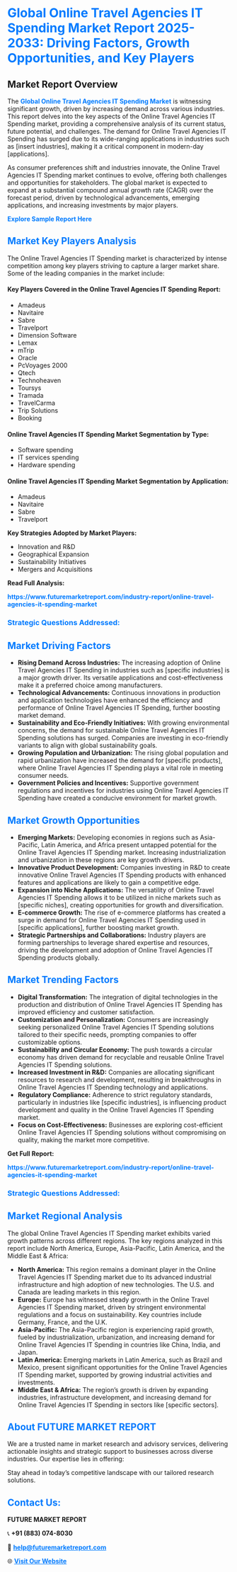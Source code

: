 <h1 style="color: #007BFF;">Global Online Travel Agencies IT Spending Market Report 2025-2033: Driving Factors, Growth Opportunities, and Key Players</h1>

<section id="overview">
<h2>Market Report Overview</h2>
<p>The <a href="https://www.futuremarketreport.com/industry-report/online-travel-agencies-it-spending-market" style="color: #007BFF; text-decoration: none;"><strong>Global Online Travel Agencies IT Spending Market</strong></a> is witnessing significant growth, driven by increasing demand across various industries. This report delves into the key aspects of the Online Travel Agencies IT Spending market, providing a comprehensive analysis of its current status, future potential, and challenges. The demand for Online Travel Agencies IT Spending has surged due to its wide-ranging applications in industries such as [insert industries], making it a critical component in modern-day [applications].</p>
<p>As consumer preferences shift and industries innovate, the Online Travel Agencies IT Spending market continues to evolve, offering both challenges and opportunities for stakeholders. The global market is expected to expand at a substantial compound annual growth rate (CAGR) over the forecast period, driven by technological advancements, emerging applications, and increasing investments by major players.</p>
</section>

<section id="overview">
<p><a href="https://www.futuremarketreport.com/request-sample/reportId=108167" style="color: #007BFF; text-decoration: none;"><strong>Explore Sample Report Here</strong></a></p>
</section>

<section id="key-players">
<h2 style="color: #007BFF;">Market Key Players Analysis</h2>
<p>The Online Travel Agencies IT Spending market is characterized by intense competition among key players striving to capture a larger market share. Some of the leading companies in the market include:</p>
<h4>Key Players Covered in the Online Travel Agencies IT Spending Report:</h4>
<ul><li>Amadeus</li><li>Navitaire</li><li>Sabre</li><li>Travelport</li><li>Dimension Software</li><li>Lemax</li><li>mTrip</li><li>Oracle</li><li>PcVoyages 2000</li><li>Qtech</li><li>Technoheaven</li><li>Toursys</li><li>Tramada</li><li>TravelCarma</li><li>Trip Solutions</li><li>Booking</li></ul>
<h4>Online Travel Agencies IT Spending Market Segmentation by Type:</h4>
<ul><li>Software spending</li><li>IT services spending</li><li>Hardware spending</li></ul>

<h4>Online Travel Agencies IT Spending Market Segmentation by Application:</h4>
<ul><li>Amadeus</li><li>Navitaire</li><li>Sabre</li><li>Travelport</li></ul>
<p><strong>Key Strategies Adopted by Market Players:</strong></p>
<ul>
<li>Innovation and R&D</li>
<li>Geographical Expansion</li>
<li>Sustainability Initiatives</li>
<li>Mergers and Acquisitions</li>
</ul>
</section>

<section>
<p><strong>Read Full Analysis: </strong></p><a href="https://www.futuremarketreport.com/industry-report/online-travel-agencies-it-spending-market" style="color: #007BFF; text-decoration: none;"><strong>https://www.futuremarketreport.com/industry-report/online-travel-agencies-it-spending-market</strong></a>
<h3 style="color: #007BFF;">Strategic Questions Addressed:</h3>
</section>

<section id="driving-factors">
<h2 style="color: #007BFF;">Market Driving Factors</h2>
<ul>
<li><strong>Rising Demand Across Industries:</strong> The increasing adoption of Online Travel Agencies IT Spending in industries such as [specific industries] is a major growth driver. Its versatile applications and cost-effectiveness make it a preferred choice among manufacturers.</li>
<li><strong>Technological Advancements:</strong> Continuous innovations in production and application technologies have enhanced the efficiency and performance of Online Travel Agencies IT Spending, further boosting market demand.</li>
<li><strong>Sustainability and Eco-Friendly Initiatives:</strong> With growing environmental concerns, the demand for sustainable Online Travel Agencies IT Spending solutions has surged. Companies are investing in eco-friendly variants to align with global sustainability goals.</li>
<li><strong>Growing Population and Urbanization:</strong> The rising global population and rapid urbanization have increased the demand for [specific products], where Online Travel Agencies IT Spending plays a vital role in meeting consumer needs.</li>
<li><strong>Government Policies and Incentives:</strong> Supportive government regulations and incentives for industries using Online Travel Agencies IT Spending have created a conducive environment for market growth.</li>
</ul>
</section>

<section id="growth-opportunities">
<h2 style="color: #007BFF;">Market Growth Opportunities</h2>
<ul>
<li><strong>Emerging Markets:</strong> Developing economies in regions such as Asia-Pacific, Latin America, and Africa present untapped potential for the Online Travel Agencies IT Spending market. Increasing industrialization and urbanization in these regions are key growth drivers.</li>
<li><strong>Innovative Product Development:</strong> Companies investing in R&D to create innovative Online Travel Agencies IT Spending products with enhanced features and applications are likely to gain a competitive edge.</li>
<li><strong>Expansion into Niche Applications:</strong> The versatility of Online Travel Agencies IT Spending allows it to be utilized in niche markets such as [specific niches], creating opportunities for growth and diversification.</li>
<li><strong>E-commerce Growth:</strong> The rise of e-commerce platforms has created a surge in demand for Online Travel Agencies IT Spending used in [specific applications], further boosting market growth.</li>
<li><strong>Strategic Partnerships and Collaborations:</strong> Industry players are forming partnerships to leverage shared expertise and resources, driving the development and adoption of Online Travel Agencies IT Spending products globally.</li>
</ul>
</section>

<section id="trending-factors">
<h2 style="color: #007BFF;">Market Trending Factors</h2>
<ul>
<li><strong>Digital Transformation:</strong> The integration of digital technologies in the production and distribution of Online Travel Agencies IT Spending has improved efficiency and customer satisfaction.</li>
<li><strong>Customization and Personalization:</strong> Consumers are increasingly seeking personalized Online Travel Agencies IT Spending solutions tailored to their specific needs, prompting companies to offer customizable options.</li>
<li><strong>Sustainability and Circular Economy:</strong> The push towards a circular economy has driven demand for recyclable and reusable Online Travel Agencies IT Spending solutions.</li>
<li><strong>Increased Investment in R&D:</strong> Companies are allocating significant resources to research and development, resulting in breakthroughs in Online Travel Agencies IT Spending technology and applications.</li>
<li><strong>Regulatory Compliance:</strong> Adherence to strict regulatory standards, particularly in industries like [specific industries], is influencing product development and quality in the Online Travel Agencies IT Spending market.</li>
<li><strong>Focus on Cost-Effectiveness:</strong> Businesses are exploring cost-efficient Online Travel Agencies IT Spending solutions without compromising on quality, making the market more competitive.</li>
</ul>
</section>

<section>
<p><strong>Get Full Report: </strong></p><a href="https://www.futuremarketreport.com/industry-report/online-travel-agencies-it-spending-market" style="color: #007BFF; text-decoration: none;"><strong>https://www.futuremarketreport.com/industry-report/online-travel-agencies-it-spending-market</strong></a>
<h3 style="color: #007BFF;">Strategic Questions Addressed:</h3>
</section>


<section id="regional-analysis">
<h2 style="color: #007BFF;">Market Regional Analysis</h2>
<p>The global Online Travel Agencies IT Spending market exhibits varied growth patterns across different regions. The key regions analyzed in this report include North America, Europe, Asia-Pacific, Latin America, and the Middle East & Africa:</p>
<ul>
<li><strong>North America:</strong> This region remains a dominant player in the Online Travel Agencies IT Spending market due to its advanced industrial infrastructure and high adoption of new technologies. The U.S. and Canada are leading markets in this region.</li>
<li><strong>Europe:</strong> Europe has witnessed steady growth in the Online Travel Agencies IT Spending market, driven by stringent environmental regulations and a focus on sustainability. Key countries include Germany, France, and the U.K.</li>
<li><strong>Asia-Pacific:</strong> The Asia-Pacific region is experiencing rapid growth, fueled by industrialization, urbanization, and increasing demand for Online Travel Agencies IT Spending in countries like China, India, and Japan.</li>
<li><strong>Latin America:</strong> Emerging markets in Latin America, such as Brazil and Mexico, present significant opportunities for the Online Travel Agencies IT Spending market, supported by growing industrial activities and investments.</li>
<li><strong>Middle East & Africa:</strong> The region’s growth is driven by expanding industries, infrastructure development, and increasing demand for Online Travel Agencies IT Spending in sectors like [specific sectors].</li>
</ul>
</section>

<footer>
<h2 style="color: #007BFF;">About FUTURE MARKET REPORT</h2>
<p>We are a trusted name in market research and advisory services, delivering actionable insights and strategic support to businesses across diverse industries. Our expertise lies in offering:</p>

<p>Stay ahead in today’s competitive landscape with our tailored research solutions.</p>

<h2 style="color: #007BFF;">Contact Us:</h2>
<p><strong>FUTURE MARKET REPORT</strong></p>
<p>📞 <strong>+91 (883) 074-8030</strong></p>
<p>📧 <strong><a href="mailto:help@futuremarketreport.com" style="color: #007BFF;">help@futuremarketreport.com</a></strong></p>
<p>🌐 <strong><a href="https://www.futuremarketreport.com/" style="color: #007BFF;">Visit Our Website</a></strong></p>
</footer>
